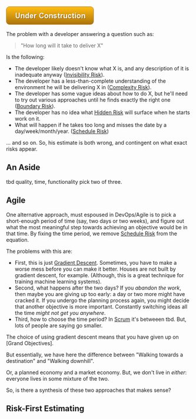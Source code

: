 ![Under Construction](images/state/uc.png)

The problem with a developer answering a question such as:

> "How long will it take to deliver X"

Is the following:

 - The developer likely doesn't know what X is, and any description of it is inadequate anyway ([Invisibility Risk]()).
 - The developer has a less-than-complete understanding of the environment he will be delivering X in ([Complexity Risk]()).
 - The developer has some vague ideas about how to do X, but he'll need to try out various approaches until he finds exactly the right one ([Boundary Risk]()).
 - The developer has no idea what [Hidden Risk]() will surface when he starts work on it.
 - What will happen if he takes too long and misses the date by a day/week/month/year. ([Schedule Risk]())

... and so on.  So, his estimate is both wrong, and contingent on what exact risks appear.

## An Aside

tbd quality, time, functionality pick two of three.

## Agile

One alternative approach, must espoused in DevOps/Agile is to pick a short-enough period of time (say, two days or two weeks), and figure out what the most meaningful step towards achieving an objective would be in that time.   By fixing the time period, we remove [Schedule Risk]() from the equation.

The problems with this are:
 - First, this is just [Gradient Descent]().  Sometimes, you have to make a worse mess before you can make it better.  Houses are not built by gradient descent, for example.  (Although, this is a great technique for training machine learning systems).
 - Second, what happens after the two days?  If you _abandon the work_, then maybe you are giving up too early:  a day or two more might have cracked it.  If you undergo the planning process again, you might decide that another objective is more important.  Constantly switching ideas all the time _might not get you anywhere_.
 - Third, how to choose the time period?  In [Scrum]() it's betweeen tbd.  But, lots of people are saying go smaller.

The choice of using gradient descent means that you have given up on [Grand Objectives].  

But essentially, we have here the difference between "Walking towards a destination" and "Walking downhill".  

Or, a planned economy and a market economy.  But, we don't live in _either_: everyone lives in some mixture of the two.

So, is there a synthesis of these two approaches that makes sense?  

## Risk-First Estimating


 
 
 
 

